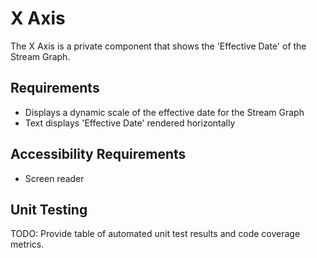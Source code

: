 # X Axis

The X Axis is a private component that shows the 'Effective Date' of the Stream Graph.

## Requirements

* Displays a dynamic scale of the effective date for the Stream Graph
* Text displays 'Effective Date' rendered horizontally

## Accessibility Requirements

* Screen reader

## Unit Testing

TODO: Provide table of automated unit test results and code coverage metrics.
